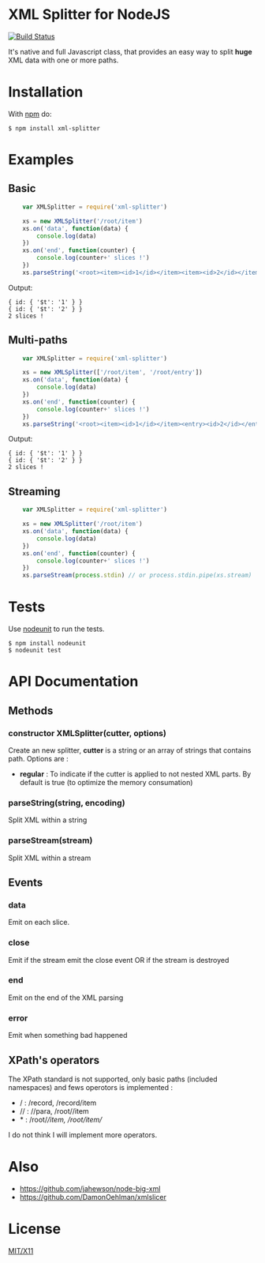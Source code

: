 # XML Splitter for NodeJS

[![Build Status](https://secure.travis-ci.org/touv/node-xml-splitter.png?branch=master)](http://travis-ci.org/touv/node-xml-splitter)

It's native and full Javascript class, that provides an easy way to split **huge** XML data with one or more paths.

# Installation

With [npm](http://npmjs.org) do:

    $ npm install xml-splitter


# Examples

## Basic
```javascript
	var XMLSplitter = require('xml-splitter')

	xs = new XMLSplitter('/root/item')
	xs.on('data', function(data) {
        console.log(data)
    })
    xs.on('end', function(counter) {
        console.log(counter+' slices !')
    })
    xs.parseString('<root><item><id>1</id></item><item><id>2</id></item></root>')
```
Output:
	
    { id: { '$t': '1' } }
    { id: { '$t': '2' } }
    2 slices !

## Multi-paths
```javascript
	var XMLSplitter = require('xml-splitter')

	xs = new XMLSplitter(['/root/item', '/root/entry'])
	xs.on('data', function(data) {
        console.log(data)
    })
    xs.on('end', function(counter) {
        console.log(counter+' slices !')
    })
    xs.parseString('<root><item><id>1</id></item><entry><id>2</id></entry></root>')
```
Output:
	
    { id: { '$t': '1' } }
    { id: { '$t': '2' } }
    2 slices !

	
## Streaming
```javascript
    var XMLSplitter = require('xml-splitter')

	xs = new XMLSplitter('/root/item')
	xs.on('data', function(data) {
        console.log(data)
    })
    xs.on('end', function(counter) {
        console.log(counter+' slices !')
    })
    xs.parseStream(process.stdin) // or process.stdin.pipe(xs.stream)
```

# Tests

Use [nodeunit](https://github.com/caolan/nodeunit) to run the tests.

    $ npm install nodeunit
    $ nodeunit test

# API Documentation

## Methods

### constructor XMLSplitter(cutter, options)
Create an new splitter, **cutter** is a string or an array of strings that contains path.
Options are :

* **regular** : To indicate if the cutter is applied to not nested XML parts. By default is true (to optimize the memory consumation)

### parseString(string, encoding)
Split XML within a string

### parseStream(stream)
Split XML within a stream


## Events

### data
Emit on each slice.

### close
Emit if the stream emit the close event OR if the stream is destroyed

### end
Emit on the end of the XML parsing

### error
Emit when something bad happened


## XPath's operators

The XPath standard is not supported, only basic paths (included namespaces) and fews operotors is implemented :

* / : /record, /record/item
* // : //para, /root//item
* \* : /root/*/item, /root/item/*

I do not think I will implement more operators.

# Also

* https://github.com/jahewson/node-big-xml
* https://github.com/DamonOehlman/xmlslicer

# License

[MIT/X11](./LICENSE)
